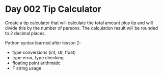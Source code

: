 # Day 002 Tip Calculator
Create a tip calculator that will calculate the total amount plus tip and will divide this by the number of persons.
The calculation result will be rounded to 2 decimal places.

Python syntax learned after lesson 2:
- type conversions (int, str, float)
- type error, type checking  
- floating point arithmatic
- F string usage
